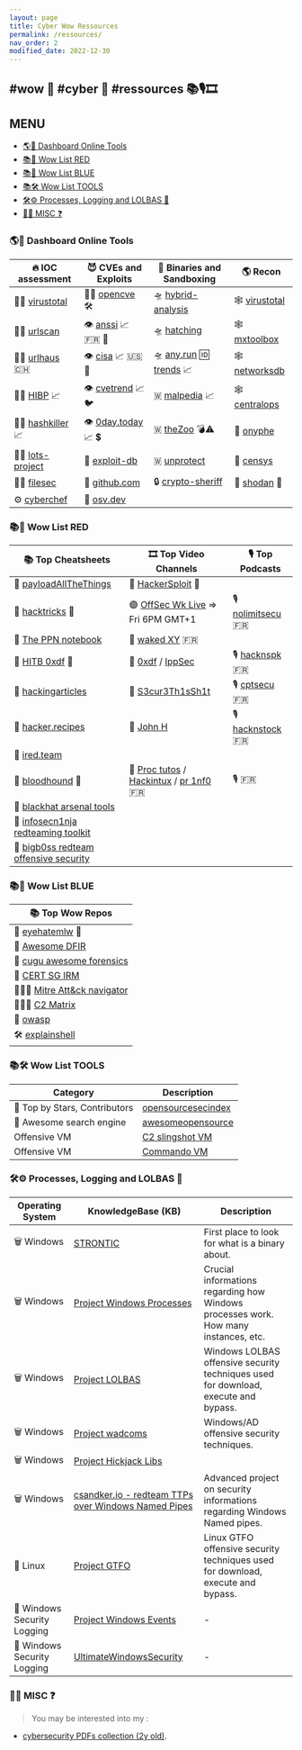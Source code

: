 ```yaml
---
layout: page
title: Cyber Wow Ressources
permalink: /ressources/
nav_order: 2
modified_date: 2022-12-30
---
```


## <a name='wowcyberressources'></a> #wow 👀 #cyber 🔫 #ressources 📚🎙️🎞️

## <a name='MENU'></a>MENU

<!-- vscode-markdown-toc -->
* [🌎🤝 Dashboard Online Tools](#DashboardOnlineTools)
* [📚📕 Wow List RED](#WowListRED)
* [📚📘 Wow List BLUE](#WowListBLUE)
* [📚🛠️ Wow List TOOLS](#WowListTOOLS)
* [🛠️⚙️ Processes, Logging and LOLBAS 📃](#ProcessesLoggingandLOLBAS)
* [👀🔫 MISC ❓](#MISC)

<!-- vscode-markdown-toc-config
	numbering=false
	autoSave=true
	/vscode-markdown-toc-config -->
<!-- /vscode-markdown-toc -->

### <a name='DashboardOnlineTools'></a>🌎🤝 Dashboard Online Tools


| 🔥 **IOC assessment**									| 😈 **CVEs and Exploits** 							|  👾 **Binaries and Sandboxing**								| 🌎 **Recon**						|
|-------------------------------------------------------|---------------------------------------------------|----------------------------------------------------------------|-------------------------------------------|
| 🚦🔎 [virustotal](https://virustotal.com/)		| 🚦🔎 [opencve](https://opencve.io/cve) 🛠️ | 🛸 [hybrid-analysis](https://www.hybrid-analysis.com/)	 | 🕸️ [virustotal](https://virustotal.com/)	|
| 🚦🔎 [urlscan](https://urlscan.io/)						| 👁️ [anssi](https://www.cert.ssi.gouv.fr/) 📈 🇫🇷 🥐  | 🛸 [hatching](https://tria.ge/login)							| 🕸️ [mxtoolbox](https://mxtoolbox.com/NetworkTools.aspx)|	
| 🚦🔎 [urlhaus](https://urlhaus.abuse.ch/browse/) 🇨🇭	| 👁️ [cisa](https://www.cisa.gov/known-exploited-vulnerabilities-catalog) 📈 🇺🇸 🗽 | 🛸 [any.run](https://app.any.run/) 🆔 [trends](https://any.run/malware-trends/) 📈 | 🕸️ [networksdb](https://networksdb.io/)			| 
| 🚦🔎 [HIBP](https://haveibeenpwned.com/) 📈 			| 👁️ [cvetrend](https://cvetrends.com/) 📈🐦	| 🇼 [malpedia](https://malpedia.caad.fkie.fraunhofer.de/library)	📈 | 🕸️ [centralops](https://centralops.net/) |
| 🚦🔎 [hashkiller](https://hashkiller.io/leaks) 📈		| 👁️ [0day.today](https://en.0day.today/) 📈 💲			| 🇼 [theZoo](https://github.com/ytisf/theZoo/tree/master/malware/Binaries) 💣⚠️ | 📡 [onyphe](https://onyphe.io/) |
| 🚦🔎 [lots-project](https://lots-project.com/)			| 🔎 [exploit-db](https://exploit-db.com)	| 🇼 [unprotect](https://www.unprotect.it/) 		| 📡 [censys](https://search.censys.io/) |
| 🚦🔎 [filesec](https://filesec.io/) | 🔎 [github.com](https://github.com/search?q=CVE-2022)	| 🔒 [crypto-sheriff](https://www.nomoreransom.org/crypto-sheriff.php?lang=en) | 📡 [shodan](https://shodan.io/) 🥇 |
| ⚙️ [cyberchef](https://gchq.github.io/CyberChef/)	| 🔎 [osv.dev](https://osv.dev/list) | | |


### <a name='WowListRED'></a>📚📕 Wow List RED


| 📚 **Top Cheatsheets** 																| 🎞️ **Top Video Channels** | 🎙️ **Top Podcasts** |
|---------------------------------------------------------------------------------------|------------------------|------------------------|
| 📕 [payloadAllTheThings](https://swisskyrepo.github.io/PayloadsAllTheThingsWeb/) |  🔴 [HackerSploit](https://www.youtube.com/@HackerSploit/playlists) 🥇 |  |
| 📕 [hacktricks](https://book.hacktricks.xyz) 🥇 	| 🟣 [OffSec Wk Live](https://www.twitch.tv/offsecofficial/schedule?seriesID=b043a7dc-75d7-4f97-94a4-84e73cc23af9) => Fri 6PM GMT+1 | 🎙️ [nolimitsecu](https://www.nolimitsecu.fr/) 🇫🇷 | 
| 📕 [The PPN notebook](https://ppn.snovvcrash.rocks/) | 🔴 [waked XY](https://www.youtube.com/@wakedxy/videos) 🇫🇷 | |
| 🧰 [HITB 0xdf](https://0xdf.gitlab.io/) 🥇	 | 🔴 [0xdf](https://www.youtube.com/@0xdf/videos) / [IppSec](https://www.youtube.com/channel/UCa6eh7gCkpPo5XXUDfygQQA) | 🎙️ [hacknspk](https://twitter.com/hacknspeak) 🇫🇷 | 
| 📕 [hackingarticles](https://hackingarticles.in)									| 🔴 [S3cur3Th1sSh1t](https://www.youtube.com/channel/UC27i77nEwKE8hffrxNqXNOg) | 🎙️ [cptsecu](https://www.comptoirsecu.fr/categories/emission/) 🇫🇷 | 
| 📕 [hacker.recipes](https://www.thehacker.recipes)									| 🔴 [John H](https://www.youtube.com/@_JohnHammond) | 🎙️ [hacknstock](https://hackstock.net/podcasts) 🇫🇷 |
| 📕 [ired.team](https://www.ired.team/) | | |
| 📕 [bloodhound](https://bloodhound.readthedocs.io/en/latest/data-analysis/edges.html) 🐶 | 🔴 [Proc tutos](https://www.youtube.com/@processusthief) / [Hackintux](https://www.youtube.com/channel/UCasgryuegAnsvZ4CZlBL9ZQ) / [pr 1nf0](https://www.youtube.com/@Pour1nfo)  🇫🇷 | 🎙️  🇫🇷 |
| 🧰 [blackhat arsenal tools](https://github.com/toolswatch/blackhat-arsenal-tools) | | | 
| 🧰 [infosecn1nja redteaming toolkit](https://github.com/infosecn1nja/Red-Teaming-Toolkit) | | |
| 🧰 [bigb0ss redteam offensive security](https://github.com/bigb0sss/RedTeam-OffensiveSecurity) | | |


### <a name='WowListBLUE'></a>📚📘 Wow List BLUE 


| 📚 **Top Wow Repos**												|
|-----------------------------------------------------------------------|
| 📘 [eyehatemlw](https://eyehatemalwares.com/home/) 🥇	| 
| 📘 [Awesome DFIR](https://awesomedfir.com) |
| 📘 [cugu awesome forensics](https://github.com/cugu/awesome-forensics) |
| 📘 [CERT SG IRM](https://github.com/certsocietegenerale/IRM) |
| 👩🏻‍💻 [Mitre Att&ck navigator](https://mitre-attack.github.io/attack-navigator/) |
| 👩🏻‍💻 [C2 Matrix](https://www.thec2matrix.com/matrix) |
| 📘 [owasp](https://cheatsheetseries.owasp.org/) | | |
| 🛠️ [explainshell](https://explainshell.com/) |


### <a name='WowListTOOLS'></a>📚🛠️ Wow List TOOLS 

| **Category**    | **Description** |
|-----------------|-----------------|
| 🔎 Top by Stars, Contributors | [opensourcesecindex](https://opensourcesecurityindex.io/) |
| 🔎 Awesome search engine | [awesomeopensource](https://awesomeopensource.com/) |
| Offensive VM    | [C2 slingshot VM](https://www.sans.org/tools/slingshot/) |
| Offensive VM    | [Commando VM](https://github.com/mandiant/commando-vm) |

### <a name='ProcessesLoggingandLOLBAS'></a>🛠️⚙️ Processes, Logging and LOLBAS 📃

| **Operating System** | **KnowledgeBase (KB)** | **Description** |
|----------------------|------------------------|-------------------|
| 🗑️ Windows              | [STRONTIC](https://strontic.github.io/xcyclopedia/) | First place to look for what is a binary about. |
| 🗑️ Windows              | [Project Windows Processes](https://winprocs.dfir.tips) | Crucial informations regarding how Windows processes work. How many instances, etc. |
| 🗑️ Windows              | [Project LOLBAS](https://lolbas-project.github.io) | Windows LOLBAS offensive security techniques used for download, execute and bypass. |
| 🗑️ Windows              | [Project wadcoms](https://wadcoms.github.io) | Windows/AD offensive security techniques. |
| 🗑️ Windows              | [Project Hickjack Libs](https://hijacklibs.net) | |
| 🗑️ Windows              | [csandker.io - redteam TTPs over Windows Named Pipes](https://csandker.io/2021/01/10/Offensive-Windows-IPC-1-NamedPipes.html) | Advanced project on security informations regarding Windows Named pipes. |
| 🐧 Linux                | [Project GTFO](https://gtfobins.github.io) | Linux GTFO offensive security techniques used for download, execute and bypass. |
| 📃 Windows Security Logging | [Project Windows Events](https://evids.dfir.tips) | - |
| 📃 Windows Security Logging | [UltimateWindowsSecurity](https://www.ultimatewindowssecurity.com/securitylog/encyclopedia/) | - |


### <a name='MISC'></a>👀🔫 MISC ❓

> You may be interested into my :
* [cybersecurity PDFs collection (2y old)](https://github.com/jomivz/cybrary).